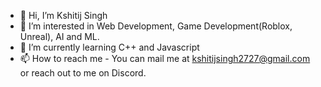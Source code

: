- 👋 Hi, I’m Kshitij Singh
- 👀 I’m interested in Web Development, Game Development(Roblox, Unreal), AI and ML.
- 🌱 I’m currently learning C++ and Javascript
- 📫 How to reach me - You can mail me at kshitijsingh2727@gmail.com or reach out to me on Discord.

<!---
KshitijSingh47/KshitijSingh47 is a ✨ special ✨ repository because its `README.md` (this file) appears on your GitHub profile.
You can click the Preview link to take a look at your changes.
--->
